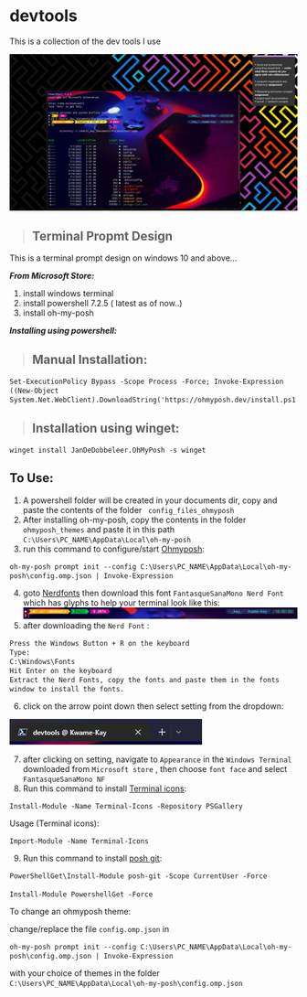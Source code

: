 # devtools
This is  a collection of the dev tools I use 

![](./powershel%20prompt.PNG)

> ## Terminal Propmt Design
This is a terminal prompt design on windows 10 and above...

***From Microsoft Store:***
1. install windows terminal 
2. install powershell 7.2.5 ( latest as of now..)
3. install oh-my-posh

***Installing using powershell:***
> ## Manual Installation:
``` 
Set-ExecutionPolicy Bypass -Scope Process -Force; Invoke-Expression ((New-Object System.Net.WebClient).DownloadString('https://ohmyposh.dev/install.ps1'))
```
> ## Installation using winget:
```
winget install JanDeDobbeleer.OhMyPosh -s winget
```
 ## To Use:
1. A powershell folder will be created in your documents dir, copy and paste the contents of the folder  ` config_files_ohmyposh`
2. After installing oh-my-posh, copy the contents in the folder `ohmyposh_themes` and paste it in this path `C:\Users\PC_NAME\AppData\Local\oh-my-posh`
3. run this command to configure/start [Ohmyposh](https://ohmyposh.dev/docs/installation/windows):
```
oh-my-posh prompt init --config C:\Users\PC_NAME\AppData\Local\oh-my-posh\config.omp.json | Invoke-Expression
```
4. goto [Nerdfonts](https://www.nerdfonts.com/font-downloads) then download this font `FantasqueSanaMono Nerd Font` which has glyphs to help your terminal look like this:
![](./powershell_prompt.PNG)
5. after downloading the `Nerd Font` :
```
Press the Windows Button + R on the keyboard
Type:
C:\Windows\Fonts
Hit Enter on the keyboard
Extract the Nerd Fonts, copy the fonts and paste them in the fonts window to install the fonts.
```
6. click on the arrow point down then select setting from the dropdown:

![](./1.PNG)

7. after clicking on setting, navigate to `Appearance` in the `Windows Terminal ` downloaded from `Microsoft store` , then choose `font face` and select `FantasqueSanaMono NF`
8. Run this command to install [Terminal icons](https://github.com/devblackops/Terminal-Icons):
```
Install-Module -Name Terminal-Icons -Repository PSGallery
```
Usage (Terminal icons):
```
Import-Module -Name Terminal-Icons
```
9. Run this command to install [posh git](https://computingforgeeks.com/posh-git-powershell-environment-for-git/):
```
PowerShellGet\Install-Module posh-git -Scope CurrentUser -Force

Install-Module PowershellGet -Force
```
To change an ohmyposh theme:

change/replace the file `config.omp.json` in 
```
oh-my-posh prompt init --config C:\Users\PC_NAME\AppData\Local\oh-my-posh\config.omp.json | Invoke-Expression
```
with your choice of themes in the folder ` C:\Users\PC_NAME\AppData\Local\oh-my-posh\config.omp.json` 